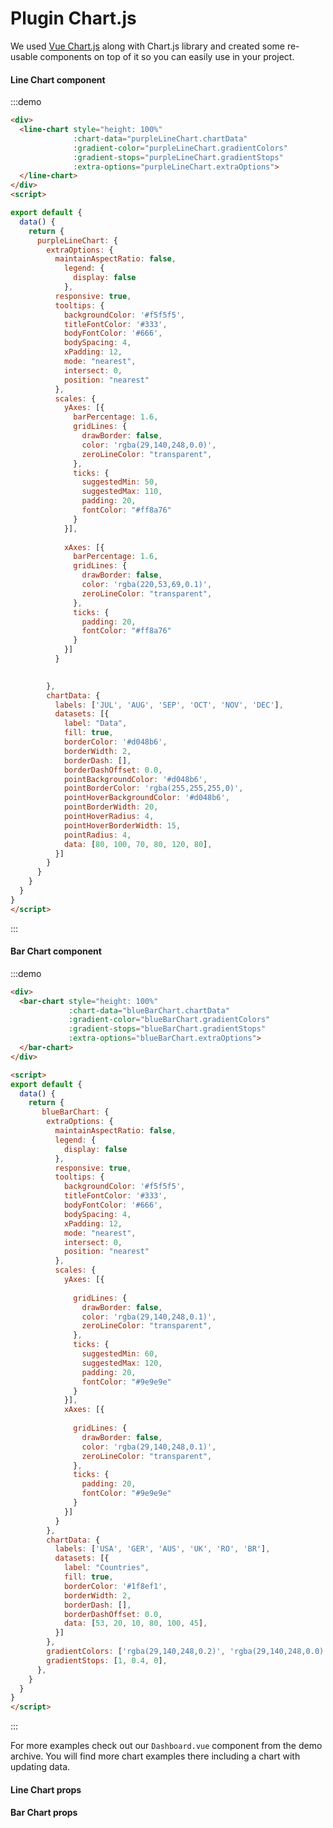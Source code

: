 # Plugin Chart.js

We used [Vue Chart.js](https://vue-chartjs.org/#/) along with Chart.js library and created some re-usable components 
on top of it so you can easily use in your project.

#### Line Chart component

:::demo
```html
<div>
  <line-chart style="height: 100%"
              :chart-data="purpleLineChart.chartData"
              :gradient-color="purpleLineChart.gradientColors"
              :gradient-stops="purpleLineChart.gradientStops"
              :extra-options="purpleLineChart.extraOptions">
  </line-chart>
</div>
<script>

export default {
  data() {
    return {
      purpleLineChart: {
        extraOptions: {
          maintainAspectRatio: false,
            legend: {
              display: false
            },
          responsive: true,
          tooltips: {
            backgroundColor: '#f5f5f5',
            titleFontColor: '#333',
            bodyFontColor: '#666',
            bodySpacing: 4,
            xPadding: 12,
            mode: "nearest",
            intersect: 0,
            position: "nearest"
          },
          scales: {
            yAxes: [{
              barPercentage: 1.6,
              gridLines: {
                drawBorder: false,
                color: 'rgba(29,140,248,0.0)',
                zeroLineColor: "transparent",
              },
              ticks: {
                suggestedMin: 50,
                suggestedMax: 110,
                padding: 20,
                fontColor: "#ff8a76"
              }
            }],
        
            xAxes: [{
              barPercentage: 1.6,
              gridLines: {
                drawBorder: false,
                color: 'rgba(220,53,69,0.1)',
                zeroLineColor: "transparent",
              },
              ticks: {
                padding: 20,
                fontColor: "#ff8a76"
              }
            }]
          }
        

        },
        chartData: {
          labels: ['JUL', 'AUG', 'SEP', 'OCT', 'NOV', 'DEC'],
          datasets: [{
            label: "Data",
            fill: true,
            borderColor: '#d048b6',
            borderWidth: 2,
            borderDash: [],
            borderDashOffset: 0.0,
            pointBackgroundColor: '#d048b6',
            pointBorderColor: 'rgba(255,255,255,0)',
            pointHoverBackgroundColor: '#d048b6',
            pointBorderWidth: 20,
            pointHoverRadius: 4,
            pointHoverBorderWidth: 15,
            pointRadius: 4,
            data: [80, 100, 70, 80, 120, 80],
          }]
        }
      }
    }
  }
}
</script>

```
:::

#### Bar Chart component

:::demo
```html
<div>
  <bar-chart style="height: 100%"
             :chart-data="blueBarChart.chartData"
             :gradient-color="blueBarChart.gradientColors"
             :gradient-stops="blueBarChart.gradientStops"
             :extra-options="blueBarChart.extraOptions">
  </bar-chart>
</div>

<script>
export default {
  data() {
    return {
       blueBarChart: {
        extraOptions: {
          maintainAspectRatio: false,
          legend: {
            display: false
          },
          responsive: true,
          tooltips: {
            backgroundColor: '#f5f5f5',
            titleFontColor: '#333',
            bodyFontColor: '#666',
            bodySpacing: 4,
            xPadding: 12,
            mode: "nearest",
            intersect: 0,
            position: "nearest"
          },
          scales: {
            yAxes: [{
        
              gridLines: {
                drawBorder: false,
                color: 'rgba(29,140,248,0.1)',
                zeroLineColor: "transparent",
              },
              ticks: {
                suggestedMin: 60,
                suggestedMax: 120,
                padding: 20,
                fontColor: "#9e9e9e"
              }
            }],
            xAxes: [{
        
              gridLines: {
                drawBorder: false,
                color: 'rgba(29,140,248,0.1)',
                zeroLineColor: "transparent",
              },
              ticks: {
                padding: 20,
                fontColor: "#9e9e9e"
              }
            }]
          }
        },
        chartData: {
          labels: ['USA', 'GER', 'AUS', 'UK', 'RO', 'BR'],
          datasets: [{
            label: "Countries",
            fill: true,
            borderColor: '#1f8ef1',
            borderWidth: 2,
            borderDash: [],
            borderDashOffset: 0.0,
            data: [53, 20, 10, 80, 100, 45],
          }]
        },
        gradientColors: ['rgba(29,140,248,0.2)', 'rgba(29,140,248,0.0)', 'rgba(29,140,248,0)'],
        gradientStops: [1, 0.4, 0],
      },
    }
  }
}
</script>

```
:::

For more examples check out our `Dashboard.vue` component from the demo archive.
You will find more chart examples there including a chart with updating data.


#### Line Chart props

<props-table component-name="line-chart"></props-table>

#### Bar Chart props

<props-table component-name="bar-chart"></props-table>

<script>
export default {
  data() {
    return {
      blueBarChart: {
        extraOptions: {
          maintainAspectRatio: false,
          legend: {
            display: false
          },
          responsive: true,
          tooltips: {
            backgroundColor: '#f5f5f5',
            titleFontColor: '#333',
            bodyFontColor: '#666',
            bodySpacing: 4,
            xPadding: 12,
            mode: "nearest",
            intersect: 0,
            position: "nearest"
          },
          scales: {
            yAxes: [{
        
              gridLines: {
                drawBorder: false,
                color: 'rgba(29,140,248,0.1)',
                zeroLineColor: "transparent",
              },
              ticks: {
                suggestedMin: 60,
                suggestedMax: 120,
                padding: 20,
                fontColor: "#9e9e9e"
              }
            }],
            xAxes: [{
        
              gridLines: {
                drawBorder: false,
                color: 'rgba(29,140,248,0.1)',
                zeroLineColor: "transparent",
              },
              ticks: {
                padding: 20,
                fontColor: "#9e9e9e"
              }
            }]
          }
        },
        chartData: {
          labels: ['USA', 'GER', 'AUS', 'UK', 'RO', 'BR'],
          datasets: [{
            label: "Countries",
            fill: true,
            borderColor: '#1f8ef1',
            borderWidth: 2,
            borderDash: [],
            borderDashOffset: 0.0,
            data: [53, 20, 10, 80, 100, 45],
          }]
        },
        gradientColors: ['rgba(29,140,248,0.2)', 'rgba(29,140,248,0.0)', 'rgba(29,140,248,0)'],
        gradientStops: [1, 0.4, 0],
      },
      purpleLineChart: {
        extraOptions: {
          maintainAspectRatio: false,
            legend: {
              display: false
            },
            responsive: true,
          tooltips: {
            backgroundColor: '#f5f5f5',
            titleFontColor: '#333',
            bodyFontColor: '#666',
            bodySpacing: 4,
            xPadding: 12,
            mode: "nearest",
            intersect: 0,
            position: "nearest"
          },
          scales: {
            yAxes: [{
              barPercentage: 1.6,
              gridLines: {
                drawBorder: false,
                color: 'rgba(29,140,248,0.0)',
                zeroLineColor: "transparent",
              },
              ticks: {
                suggestedMin: 50,
                suggestedMax: 110,
                padding: 20,
                fontColor: "#ff8a76"
              }
            }],
        
            xAxes: [{
              barPercentage: 1.6,
              gridLines: {
                drawBorder: false,
                color: 'rgba(220,53,69,0.1)',
                zeroLineColor: "transparent",
              },
              ticks: {
                padding: 20,
                fontColor: "#ff8a76"
              }
            }]
          }
        

        },
        chartData: {
          labels: ['JUL', 'AUG', 'SEP', 'OCT', 'NOV', 'DEC'],
          datasets: [{
            label: "Data",
            fill: true,
            borderColor: '#d048b6',
            borderWidth: 2,
            borderDash: [],
            borderDashOffset: 0.0,
            pointBackgroundColor: '#d048b6',
            pointBorderColor: 'rgba(255,255,255,0)',
            pointHoverBackgroundColor: '#d048b6',
            pointBorderWidth: 20,
            pointHoverRadius: 4,
            pointHoverBorderWidth: 15,
            pointRadius: 4,
            data: [80, 100, 70, 80, 120, 80],
          }]
        }
      }
    }
  }
}
</script>
